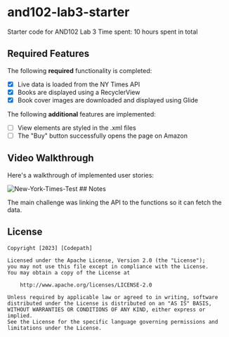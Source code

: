 # and102-lab3-starter
Starter code for AND102 Lab 3
Time spent: 10 hours spent in total

## Required Features

The following **required** functionality is completed:
- [x] Live data is loaded from the NY Times API
- [x] Books are displayed using a RecyclerView
- [x] Book cover images are downloaded and displayed using Glide

The following **additional** features are implemented:
- [ ] View elements are styled in the .xml files
- [ ] The "Buy" button successfully opens the page on Amazon
## Video Walkthrough

Here's a walkthrough of implemented user stories:

<img src="https://i.ibb.co/9G1Wg89/New-York-Times-Test.gif" alt="New-York-Times-Test" border="0">
## Notes

The main challenge was linking the API to the functions so it can fetch the data.

## License

    Copyright [2023] [Codepath]

    Licensed under the Apache License, Version 2.0 (the "License");
    you may not use this file except in compliance with the License.
    You may obtain a copy of the License at

        http://www.apache.org/licenses/LICENSE-2.0

    Unless required by applicable law or agreed to in writing, software
    distributed under the License is distributed on an "AS IS" BASIS,
    WITHOUT WARRANTIES OR CONDITIONS OF ANY KIND, either express or implied.
    See the License for the specific language governing permissions and
    limitations under the License.
